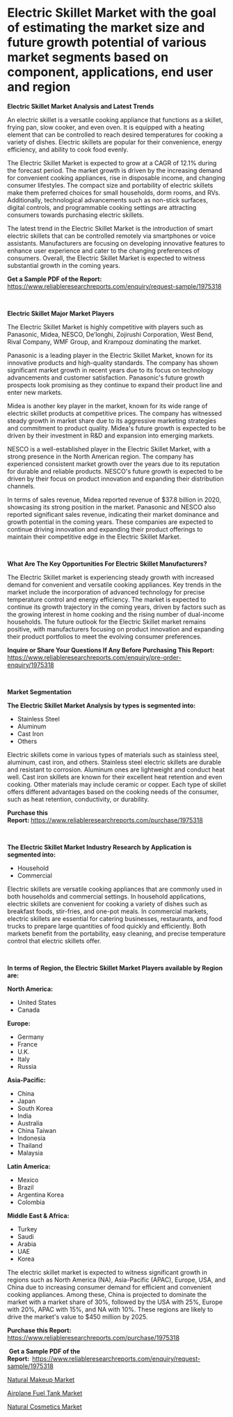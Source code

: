 <p><h1>Electric Skillet Market with the goal of estimating the market size and future growth potential of various market segments based on component, applications, end user and region</h1></p><p><strong>Electric Skillet Market Analysis and Latest Trends</strong></p>
<p><p>An electric skillet is a versatile cooking appliance that functions as a skillet, frying pan, slow cooker, and even oven. It is equipped with a heating element that can be controlled to reach desired temperatures for cooking a variety of dishes. Electric skillets are popular for their convenience, energy efficiency, and ability to cook food evenly.</p><p>The Electric Skillet Market is expected to grow at a CAGR of 12.1% during the forecast period. The market growth is driven by the increasing demand for convenient cooking appliances, rise in disposable income, and changing consumer lifestyles. The compact size and portability of electric skillets make them preferred choices for small households, dorm rooms, and RVs. Additionally, technological advancements such as non-stick surfaces, digital controls, and programmable cooking settings are attracting consumers towards purchasing electric skillets.</p><p>The latest trend in the Electric Skillet Market is the introduction of smart electric skillets that can be controlled remotely via smartphones or voice assistants. Manufacturers are focusing on developing innovative features to enhance user experience and cater to the changing preferences of consumers. Overall, the Electric Skillet Market is expected to witness substantial growth in the coming years.</p></p>
<p><strong>Get a Sample PDF of the Report:&nbsp;</strong> <a href="https://www.reliableresearchreports.com/enquiry/request-sample/1975318">https://www.reliableresearchreports.com/enquiry/request-sample/1975318</a></p>
<p>&nbsp;</p>
<p><strong>Electric Skillet Major Market Players</strong></p>
<p><p>The Electric Skillet Market is highly competitive with players such as Panasonic, Midea, NESCO, De’longhi, Zojirushi Corporation, West Bend, Rival Company, WMF Group, and Krampouz dominating the market. </p><p>Panasonic is a leading player in the Electric Skillet Market, known for its innovative products and high-quality standards. The company has shown significant market growth in recent years due to its focus on technology advancements and customer satisfaction. Panasonic's future growth prospects look promising as they continue to expand their product line and enter new markets.</p><p>Midea is another key player in the market, known for its wide range of electric skillet products at competitive prices. The company has witnessed steady growth in market share due to its aggressive marketing strategies and commitment to product quality. Midea's future growth is expected to be driven by their investment in R&D and expansion into emerging markets.</p><p>NESCO is a well-established player in the Electric Skillet Market, with a strong presence in the North American region. The company has experienced consistent market growth over the years due to its reputation for durable and reliable products. NESCO's future growth is expected to be driven by their focus on product innovation and expanding their distribution channels.</p><p>In terms of sales revenue, Midea reported revenue of $37.8 billion in 2020, showcasing its strong position in the market. Panasonic and NESCO also reported significant sales revenue, indicating their market dominance and growth potential in the coming years. These companies are expected to continue driving innovation and expanding their product offerings to maintain their competitive edge in the Electric Skillet Market.</p></p>
<p>&nbsp;</p>
<p><strong>What Are The Key Opportunities For Electric Skillet Manufacturers?</strong></p>
<p><p>The Electric Skillet market is experiencing steady growth with increased demand for convenient and versatile cooking appliances. Key trends in the market include the incorporation of advanced technology for precise temperature control and energy efficiency. The market is expected to continue its growth trajectory in the coming years, driven by factors such as the growing interest in home cooking and the rising number of dual-income households. The future outlook for the Electric Skillet market remains positive, with manufacturers focusing on product innovation and expanding their product portfolios to meet the evolving consumer preferences.</p></p>
<p><strong>Inquire or Share Your Questions If Any Before Purchasing This Report:</strong> <a href="https://www.reliableresearchreports.com/enquiry/pre-order-enquiry/1975318">https://www.reliableresearchreports.com/enquiry/pre-order-enquiry/1975318</a></p>
<p>&nbsp;</p>
<p><strong>Market Segmentation</strong></p>
<p><strong>The Electric Skillet Market Analysis by types is segmented into:</strong></p>
<p><ul><li>Stainless Steel</li><li>Aluminum</li><li>Cast Iron</li><li>Others</li></ul></p>
<p><p>Electric skillets come in various types of materials such as stainless steel, aluminum, cast iron, and others. Stainless steel electric skillets are durable and resistant to corrosion. Aluminum ones are lightweight and conduct heat well. Cast iron skillets are known for their excellent heat retention and even cooking. Other materials may include ceramic or copper. Each type of skillet offers different advantages based on the cooking needs of the consumer, such as heat retention, conductivity, or durability.</p></p>
<p><strong>Purchase this Report:&nbsp;</strong><a href="https://www.reliableresearchreports.com/purchase/1975318">https://www.reliableresearchreports.com/purchase/1975318</a></p>
<p>&nbsp;</p>
<p><strong>The Electric Skillet Market Industry Research by Application is segmented into:</strong></p>
<p><ul><li>Household</li><li>Commercial</li></ul></p>
<p><p>Electric skillets are versatile cooking appliances that are commonly used in both households and commercial settings. In household applications, electric skillets are convenient for cooking a variety of dishes such as breakfast foods, stir-fries, and one-pot meals. In commercial markets, electric skillets are essential for catering businesses, restaurants, and food trucks to prepare large quantities of food quickly and efficiently. Both markets benefit from the portability, easy cleaning, and precise temperature control that electric skillets offer.</p></p>
<p>&nbsp;</p>
<p><strong>In terms of Region, the Electric Skillet Market Players available by Region are:</strong></p>
<p>
    <p> <strong> North America: </strong>
        <ul>
            <li>United States</li>
            <li>Canada</li>
        </ul>
        </p> 
    <p> <strong> Europe: </strong>
        <ul>
            <li>Germany</li>
            <li>France</li>
            <li>U.K.</li>
            <li>Italy</li>
            <li>Russia</li>
        </ul>
        </p> 
    <p> <strong> Asia-Pacific: </strong>
        <ul>
            <li>China</li>
            <li>Japan</li>
            <li>South Korea</li>
            <li>India</li>
            <li>Australia</li>
            <li>China Taiwan</li>
            <li>Indonesia</li>
            <li>Thailand</li>
            <li>Malaysia</li>
        </ul>
        </p> 
    <p> <strong> Latin America: </strong>
        <ul>
            <li>Mexico</li>
            <li>Brazil</li>
            <li>Argentina Korea</li>
            <li>Colombia</li>
        </ul>
        </p> 
    <p> <strong> Middle East & Africa: </strong>
        <ul>
            <li>Turkey</li>
            <li>Saudi</li>
            <li>Arabia</li>
            <li>UAE</li>
            <li>Korea</li>
        </ul>
    </p>
    </p>
<p><p>The electric skillet market is expected to witness significant growth in regions such as North America (NA), Asia-Pacific (APAC), Europe, USA, and China due to increasing consumer demand for efficient and convenient cooking appliances. Among these, China is projected to dominate the market with a market share of 30%, followed by the USA with 25%, Europe with 20%, APAC with 15%, and NA with 10%. These regions are likely to drive the market's value to $450 million by 2025.</p></p>
<p><strong>Purchase this Report: </strong><a href="https://www.reliableresearchreports.com/purchase/1975318">https://www.reliableresearchreports.com/purchase/1975318</a></p>
<p>&nbsp;<strong>Get a Sample PDF of the Report:&nbsp;&nbsp;</strong><a href="https://www.reliableresearchreports.com/enquiry/request-sample/1975318">https://www.reliableresearchreports.com/enquiry/request-sample/1975318</a></p>
<p><strong></strong></p>
<p><p><a href="https://github.com/peachesmcdowel1/Market-Research-Report-List-1/blob/main/natural-makeup-market.md">Natural Makeup Market</a></p><p><a href="https://sudsy-motorcycle-bbc.notion.site/Airplane-Fuel-Tank-Market-Research-Report-Forecasted-for-Period-from-2024-2031-by-Market-Type-Ma-aa299ccc03a9442ea836e6fbf86ae0e5">Airplane Fuel Tank Market</a></p><p><a href="https://github.com/edytherolanlouisejk1miz0wig/Market-Research-Report-List-1/blob/main/natural-cosmetics-market.md">Natural Cosmetics Market</a></p></p>